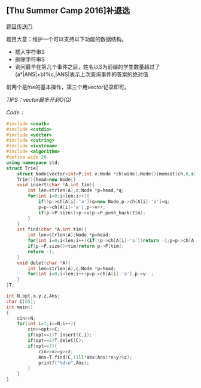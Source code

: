 ## [Thu Summer Camp 2016]补退选

[题目传送门](https://www.lydsy.com/JudgeOnline/problem.php?id=4896)

题目大意：维护一个可以支持以下功能的数据结构。

+ 插入字符串S
+ 删除字符串S
+ 询问最早在第几个事件之后，姓名以S为前缀的学生数量超过了(a*|ANS|+b)%c,|ANS|表示上次查询事件的答案的绝对值

前两个是*trie*的基本操作，第三个用*vector*记录即可。

*TIPS：vector最多开到O(Q)*

*Code：*

~~~c++
#include <cmath>
#include <cstdio>
#include <vector>
#include <cstring>
#include <iostream>
#include <algorithm>
#define wide 26
using namespace std;
struct Trie{
	struct Node{vector<int>P;int v;Node *ch[wide];Node(){memset(ch,0,sizeof ch);v=0;}}*head;
	Trie(){head=new Node;}
	void insert(char *A,int tim){
		int len=strlen(A),c;Node *p=head,*q;
		for(int i=0;i<len;i++){
			if(!p->ch[A[i]-'a'])q=new Node,p->ch[A[i]-'a']=q;
			p=p->ch[A[i]-'a'],p->v++;
			if(p->P.size()<p->v)p->P.push_back(tim);
		}
	}
	int find(char *A,int tim){
		int len=strlen(A);Node *p=head;
		for(int i=0;i<len;i++){if(!p->ch[A[i]-'a'])return -1;p=p->ch[A[i]-'a'];}
		if(p->P.size()>tim)return p->P[tim];
		return -1;
	}
	void delet(char *A){
		int len=strlen(A),c;Node *p=head;
		for(int i=0;i<len;i++)p=p->ch[A[i]-'a'],p->v--;
	}
}T;

int N,opt,x,y,z,Ans;
char C[65];
int main()
{
	cin>>N;
	for(int i=1;i<=N;i++){
		cin>>opt>>C;
		if(opt==1)T.insert(C,i);
		if(opt==2)T.delet(C);
		if(opt==3){
			cin>>x>>y>>z;
			Ans=T.find(C,(1ll*abs(Ans)*x+y)%z);
			printf("%d\n",Ans);
		}
	}
}
~~~

